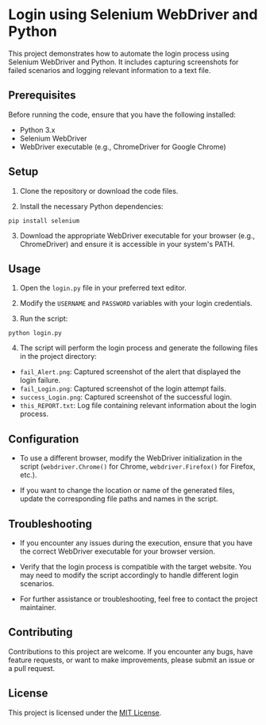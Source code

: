 # Login using Selenium WebDriver and Python

This project demonstrates how to automate the login process using Selenium WebDriver and Python. It includes capturing screenshots for failed scenarios and logging relevant information to a text file.

## Prerequisites

Before running the code, ensure that you have the following installed:

- Python 3.x
- Selenium WebDriver
- WebDriver executable (e.g., ChromeDriver for Google Chrome)

## Setup

1. Clone the repository or download the code files.

2. Install the necessary Python dependencies:
```
pip install selenium
```

3. Download the appropriate WebDriver executable for your browser (e.g., ChromeDriver) and ensure it is accessible in your system's PATH.

## Usage

1. Open the `login.py` file in your preferred text editor.

2. Modify the `USERNAME` and `PASSWORD` variables with your login credentials.

3. Run the script:
```
python login.py
```

4. The script will perform the login process and generate the following files in the project directory:

- `fail_Alert.png`: Captured screenshot of the alert that displayed the login failure.
- `fail_Login.png`: Captured screenshot of the login attempt fails.
- `success_Login.png`: Captured screenshot of the successful login.
- `this_REPORT.txt`: Log file containing relevant information about the login process.

## Configuration

- To use a different browser, modify the WebDriver initialization in the script (`webdriver.Chrome()` for Chrome, `webdriver.Firefox()` for Firefox, etc.).

- If you want to change the location or name of the generated files, update the corresponding file paths and names in the script.

## Troubleshooting

- If you encounter any issues during the execution, ensure that you have the correct WebDriver executable for your browser version.

- Verify that the login process is compatible with the target website. You may need to modify the script accordingly to handle different login scenarios.

- For further assistance or troubleshooting, feel free to contact the project maintainer.

## Contributing

Contributions to this project are welcome. If you encounter any bugs, have feature requests, or want to make improvements, please submit an issue or a pull request.

## License

This project is licensed under the [MIT License](LICENSE).
